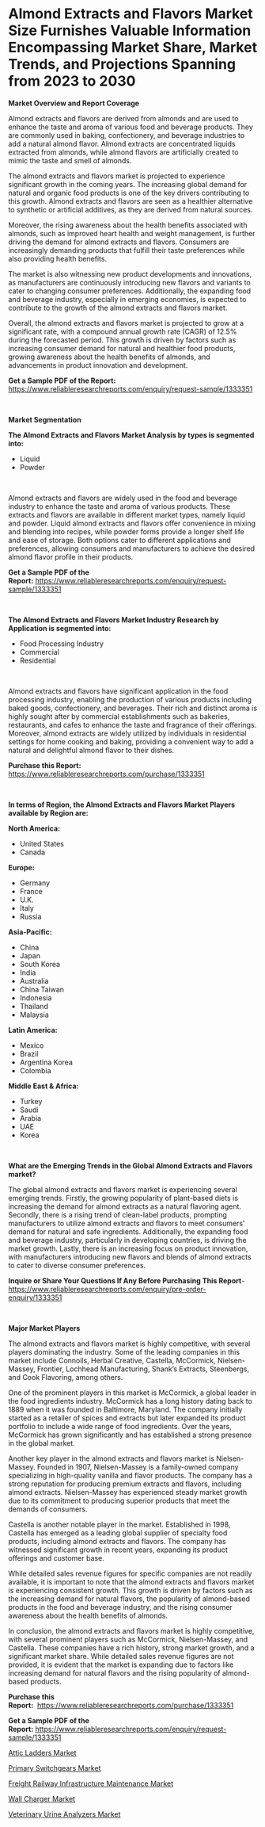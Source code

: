 <p><h1>Almond Extracts and Flavors Market Size Furnishes Valuable Information Encompassing Market Share, Market Trends, and Projections Spanning from 2023 to 2030</h1></p><p><strong>Market Overview and Report Coverage</strong></p>
<p><p>Almond extracts and flavors are derived from almonds and are used to enhance the taste and aroma of various food and beverage products. They are commonly used in baking, confectionery, and beverage industries to add a natural almond flavor. Almond extracts are concentrated liquids extracted from almonds, while almond flavors are artificially created to mimic the taste and smell of almonds.</p><p>The almond extracts and flavors market is projected to experience significant growth in the coming years. The increasing global demand for natural and organic food products is one of the key drivers contributing to this growth. Almond extracts and flavors are seen as a healthier alternative to synthetic or artificial additives, as they are derived from natural sources.</p><p>Moreover, the rising awareness about the health benefits associated with almonds, such as improved heart health and weight management, is further driving the demand for almond extracts and flavors. Consumers are increasingly demanding products that fulfill their taste preferences while also providing health benefits.</p><p>The market is also witnessing new product developments and innovations, as manufacturers are continuously introducing new flavors and variants to cater to changing consumer preferences. Additionally, the expanding food and beverage industry, especially in emerging economies, is expected to contribute to the growth of the almond extracts and flavors market.</p><p>Overall, the almond extracts and flavors market is projected to grow at a significant rate, with a compound annual growth rate (CAGR) of 12.5% during the forecasted period. This growth is driven by factors such as increasing consumer demand for natural and healthier food products, growing awareness about the health benefits of almonds, and advancements in product innovation and development.</p></p>
<p><strong>Get a Sample PDF of the Report:</strong> <a href="https://www.reliableresearchreports.com/enquiry/request-sample/1333351">https://www.reliableresearchreports.com/enquiry/request-sample/1333351</a></p>
<p>&nbsp;</p>
<p><strong>Market Segmentation</strong></p>
<p><strong>The Almond Extracts and Flavors Market Analysis by types is segmented into:</strong></p>
<p><ul><li>Liquid</li><li>Powder</li></ul></p>
<p>&nbsp;</p>
<p><p>Almond extracts and flavors are widely used in the food and beverage industry to enhance the taste and aroma of various products. These extracts and flavors are available in different market types, namely liquid and powder. Liquid almond extracts and flavors offer convenience in mixing and blending into recipes, while powder forms provide a longer shelf life and ease of storage. Both options cater to different applications and preferences, allowing consumers and manufacturers to achieve the desired almond flavor profile in their products.</p></p>
<p><strong>Get a Sample PDF of the Report:</strong>&nbsp;<a href="https://www.reliableresearchreports.com/enquiry/request-sample/1333351">https://www.reliableresearchreports.com/enquiry/request-sample/1333351</a></p>
<p>&nbsp;</p>
<p><strong>The Almond Extracts and Flavors Market Industry Research by Application is segmented into:</strong></p>
<p><ul><li>Food Processing Industry</li><li>Commercial</li><li>Residential</li></ul></p>
<p>&nbsp;</p>
<p><p>Almond extracts and flavors have significant application in the food processing industry, enabling the production of various products including baked goods, confectionery, and beverages. Their rich and distinct aroma is highly sought after by commercial establishments such as bakeries, restaurants, and cafes to enhance the taste and fragrance of their offerings. Moreover, almond extracts are widely utilized by individuals in residential settings for home cooking and baking, providing a convenient way to add a natural and delightful almond flavor to their dishes.</p></p>
<p><strong>Purchase this Report:</strong>&nbsp; <a href="https://www.reliableresearchreports.com/purchase/1333351">https://www.reliableresearchreports.com/purchase/1333351</a></p>
<p>&nbsp;</p>
<p><strong>In terms of Region, the Almond Extracts and Flavors Market Players available by Region are:</strong></p>
<p>
    <p> <strong> North America: </strong>
        <ul>
            <li>United States</li>
            <li>Canada</li>
        </ul>
        </p> 
    <p> <strong> Europe: </strong>
        <ul>
            <li>Germany</li>
            <li>France</li>
            <li>U.K.</li>
            <li>Italy</li>
            <li>Russia</li>
        </ul>
        </p> 
    <p> <strong> Asia-Pacific: </strong>
        <ul>
            <li>China</li>
            <li>Japan</li>
            <li>South Korea</li>
            <li>India</li>
            <li>Australia</li>
            <li>China Taiwan</li>
            <li>Indonesia</li>
            <li>Thailand</li>
            <li>Malaysia</li>
        </ul>
        </p> 
    <p> <strong> Latin America: </strong>
        <ul>
            <li>Mexico</li>
            <li>Brazil</li>
            <li>Argentina Korea</li>
            <li>Colombia</li>
        </ul>
        </p> 
    <p> <strong> Middle East & Africa: </strong>
        <ul>
            <li>Turkey</li>
            <li>Saudi</li>
            <li>Arabia</li>
            <li>UAE</li>
            <li>Korea</li>
        </ul>
    </p>
    </p>
<p>&nbsp;</p>
<p><strong>What are the Emerging Trends in the Global Almond Extracts and Flavors market?</strong></p>
<p><p>The global almond extracts and flavors market is experiencing several emerging trends. Firstly, the growing popularity of plant-based diets is increasing the demand for almond extracts as a natural flavoring agent. Secondly, there is a rising trend of clean-label products, prompting manufacturers to utilize almond extracts and flavors to meet consumers' demand for natural and safe ingredients. Additionally, the expanding food and beverage industry, particularly in developing countries, is driving the market growth. Lastly, there is an increasing focus on product innovation, with manufacturers introducing new flavors and blends of almond extracts to cater to diverse consumer preferences.</p></p>
<p><strong>Inquire or Share Your Questions If Any Before Purchasing This Report</strong>- <a href="https://www.reliableresearchreports.com/enquiry/pre-order-enquiry/1333351">https://www.reliableresearchreports.com/enquiry/pre-order-enquiry/1333351</a></p>
<p>&nbsp;</p>
<p><strong>Major Market Players</strong></p>
<p><p>The almond extracts and flavors market is highly competitive, with several players dominating the industry. Some of the leading companies in this market include Connoils, Herbal Creative, Castella, McCormick, Nielsen-Massey, Frontier, Lochhead Manufacturing, Shank’s Extracts, Steenbergs, and Cook Flavoring, among others.</p><p>One of the prominent players in this market is McCormick, a global leader in the food ingredients industry. McCormick has a long history dating back to 1889 when it was founded in Baltimore, Maryland. The company initially started as a retailer of spices and extracts but later expanded its product portfolio to include a wide range of food ingredients. Over the years, McCormick has grown significantly and has established a strong presence in the global market.</p><p>Another key player in the almond extracts and flavors market is Nielsen-Massey. Founded in 1907, Nielsen-Massey is a family-owned company specializing in high-quality vanilla and flavor products. The company has a strong reputation for producing premium extracts and flavors, including almond extracts. Nielsen-Massey has experienced steady market growth due to its commitment to producing superior products that meet the demands of consumers.</p><p>Castella is another notable player in the market. Established in 1998, Castella has emerged as a leading global supplier of specialty food products, including almond extracts and flavors. The company has witnessed significant growth in recent years, expanding its product offerings and customer base.</p><p>While detailed sales revenue figures for specific companies are not readily available, it is important to note that the almond extracts and flavors market is experiencing consistent growth. This growth is driven by factors such as the increasing demand for natural flavors, the popularity of almond-based products in the food and beverage industry, and the rising consumer awareness about the health benefits of almonds.</p><p>In conclusion, the almond extracts and flavors market is highly competitive, with several prominent players such as McCormick, Nielsen-Massey, and Castella. These companies have a rich history, strong market growth, and a significant market share. While detailed sales revenue figures are not provided, it is evident that the market is expanding due to factors like increasing demand for natural flavors and the rising popularity of almond-based products.</p></p>
<p><strong>Purchase this Report:</strong>&nbsp;&nbsp;<a href="https://www.reliableresearchreports.com/purchase/1333351">https://www.reliableresearchreports.com/purchase/1333351</a></p>
<p></p>
<p><strong>Get a Sample PDF of the Report:</strong>&nbsp;<a href="https://www.reliableresearchreports.com/enquiry/request-sample/1333351">https://www.reliableresearchreports.com/enquiry/request-sample/1333351</a></p>
<p><p><a href="https://medium.com/@minnieebert2827/attic-ladders-market-size-growth-forecast-2023-2030-0bc6aa8b5cd4">Attic Ladders Market</a></p><p><a href="https://www.linkedin.com/pulse/primary-switchgears-market-size-2023-2030-global-industrial-rmyac/">Primary Switchgears Market</a></p><p><a href="https://github.com/gaydyna/Market-Research-Report-List-1/blob/main/freight-railway-infrastructure-maintenance-market.md">Freight Railway Infrastructure Maintenance Market</a></p><p><a href="https://medium.com/@jazminjones30/wall-charger-market-size-growth-forecast-2023-2030-d6508dea16a2">Wall Charger Market</a></p><p><a href="https://github.com/amonskiyk/Market-Research-Report-List-1/blob/main/veterinary-urine-analyzers-market.md">Veterinary Urine Analyzers Market</a></p></p>
